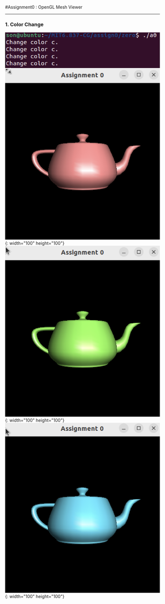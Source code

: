 #Assignment0 : OpenGL Mesh Viewer

---
### 1. Color Change
![color_stdo](./zero/color_stdo.png) <br>
![color1](./zero/color1.png){: width="100" height="100"} ![color2](./zero/color2.png){: width="100" height="100"} ![color3](./zero/color3.png){: width="100" height="100"}
